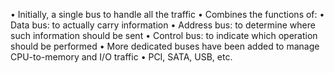 
• Initially, a single bus to handle all the traffic
• Combines the functions of:
	• Data bus: to actually carry information
	• Address bus: to determine where such information should be sent
	• Control bus: to indicate which operation should be performed
• More dedicated buses have been added to manage CPU-to-memory and I/O traffic
	• PCI, SATA, USB, etc.
